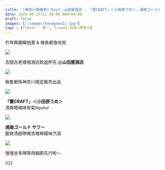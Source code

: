 ```yaml
---
title: '[神奈川衝撞旅] Day1：山田屋酒店 - 「寶CRAFT」＜小田原うめ＞、湘南ゴールド サワー'
date: 2020-06-25T11:30:00.000+08:00
draft: false
images: ["/images/kanagawa1i.jpg"]
tags : [flavor - 飲！, travel-日本-神奈川]
---
```


冇咩興趣睇拍賣 & 條魚都食咗啦  

![](/images/kanagawa1i1.jpg)

去間古老樣嘅酒店飲返杯先 @**山田屋酒店**

![](/images/kanagawa1i.jpg)

兩隻都係神奈川限定販売出品

![](/images/kanagawa1i2.jpg)

**「寶CRAFT」＜小田原うめ＞**  
清爽嘅梅味有氣liqueur

![](/images/kanagawa1i3.jpg)

**湘南ゴールド サワー**  
酸爽清甜帶微苦嘅檸檬味汽酒

![](/images/kanagawa1i4.jpg)

慢慢坐多陣等雨細啲先行啦～


{{<kanagawa>}}
